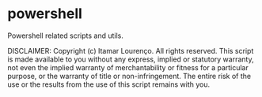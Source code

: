 # powershell
Powershell related scripts and utils.

DISCLAIMER:
Copyright (c) Itamar Lourenço. All rights reserved. This
script is made available to you without any express, implied or
statutory warranty, not even the implied warranty of
merchantability or fitness for a particular purpose, or the
warranty of title or non-infringement. The entire risk of the
use or the results from the use of this script remains with you.
